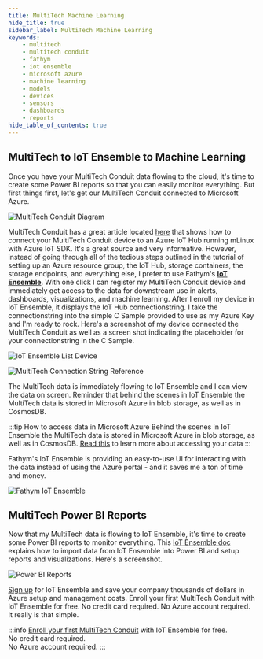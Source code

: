 ```yaml
---
title: MultiTech Machine Learning
hide_title: true
sidebar_label: MultiTech Machine Learning
keywords:
    - multitech
    - multitech conduit
    - fathym
    - iot ensemble
    - microsoft azure
    - machine learning
    - models
    - devices
    - sensors
    - dashboards
    - reports
hide_table_of_contents: true
---
```


## MultiTech to IoT Ensemble to Machine Learning

Once you have your MultiTech Conduit data flowing to the cloud, it's time to create some Power BI reports so that you can easily monitor everything. But first things first, let's get our MultiTech Conduit connected to Microsoft Azure.

![MultiTech Conduit Diagram](https://www.iot-ensemble.com/img/screenshots/MT_Conduit_Schematic_Diagram.png)

MultiTech Conduit has a great article located [here](https://github.com/Azure/azure-iot-device-ecosystem/blob/master/get_started/mlinux-multiconnect-conduit-c.md)  that shows how to connect your MultiTech Conduit device to an Azure IoT Hub running mLinux with Azure IoT SDK.  It's a great source and very informative. However, instead of going through all of the tedious steps outlined in the tutorial of setting up an Azure resource group, the IoT Hub, storage containers, the storage endpoints, and everything else, I prefer to use Fathym's **[IoT Ensemble](https://www.iot-ensemble.com)**. With one click I can register my MultiTech Conduit device and immediately get access to the data for downstream use in alerts, dashboards, visualizations, and machine learning. After I enroll my device in IoT Ensemble, it displays the IoT Hub connectionstring. I take the connectionstring into the simple C Sample provided to use as my Azure Key and I'm ready to rock. Here's a screenshot of my device connected the MultiTech Conduit as well as a screen shot indicating the placeholder for your connectionstring in the C Sample.

![IoT Ensemble List Device](https://www.iot-ensemble.com/img/screenshots/MultiTech-Connected-Devices.png)

![MultiTech Connection String Reference](https://www.iot-ensemble.com/img/screenshots/MultiTech-Connectionstring-Reference.png)

The MultiTech data is immediately flowing to IoT Ensemble and I can view the data on screen. Reminder that behind the scenes in IoT Ensemble the MultiTech data is stored in Microsoft Azure in blob storage, as well as in CosmosDB.  

:::tip How to access data in Microsoft Azure
Behind the scenes in IoT Ensemble the MultiTech data is stored in Microsoft Azure in blob storage, as well as in CosmosDB. [Read this](https://www.iot-ensemble.com/docs/getting-started/connecting-downstream) to learn more about accessing your data
:::

Fathym's IoT Ensemble is providing an easy-to-use UI for interacting with the data instead of using the Azure portal - and it saves me a ton of time and money.

![Fathym IoT Ensemble](https://www.iot-ensemble.com/img/screenshots/MultiTech-Dashboard.png)

## MultiTech Power BI Reports

Now that my MultiTech data is flowing to IoT Ensemble, it's time to create some Power BI reports to monitor everything. This [IoT Ensemble doc](https://www.iot-ensemble.com/docs/devs/storage/power-bi) explains how to import data from IoT Ensemble into Power BI and setup reports and visualizations. Here's a screenshot.

![Power BI Reports](https://powerbicdn.azureedge.net/mediahandler/blog/legacymedia/5078.dashboard5.png)

[Sign up](https://www.iot-ensemble.com/dashboard) for IoT Ensemble and save your company thousands of dollars in Azure setup and management costs. Enroll your first MultiTech Conduit with IoT Ensemble for free. No credit card required. No Azure account required. It really is that simple.

:::info
[Enroll your first MultiTech Conduit](https://www.iot-ensemble.com/dashboard) with IoT Ensemble for free.  
No credit card required.  
No Azure account required.
:::